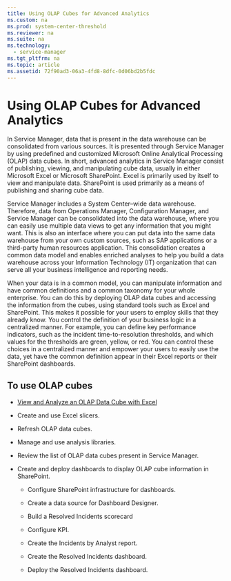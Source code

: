 ```yaml
---
title: Using OLAP Cubes for Advanced Analytics
ms.custom: na
ms.prod: system-center-threshold
ms.reviewer: na
ms.suite: na
ms.technology: 
  - service-manager
ms.tgt_pltfrm: na
ms.topic: article
ms.assetid: 72f90ad3-06a3-4fd8-8dfc-0d06bd2b5fdc
---
```

# Using OLAP Cubes for Advanced Analytics
In Service Manager, data that is present in the data warehouse can be consolidated from various sources. It is presented through Service Manager by using predefined and customized Microsoft Online Analytical Processing \(OLAP\) data cubes. In short, advanced analytics in Service Manager consist of publishing, viewing, and manipulating cube data, usually in either Microsoft Excel or Microsoft SharePoint. Excel is primarily used by itself to view and manipulate data. SharePoint is used primarily as a means of publishing and sharing cube data.

Service Manager includes a System Center–wide data warehouse. Therefore, data from Operations Manager, Configuration Manager, and Service Manager can be consolidated into the data warehouse, where you can easily use multiple data views to get any information that you might want. This is also an interface where you can put data into the same data warehouse from your own custom sources, such as SAP applications or a third\-party human resources application. This consolidation creates a common data model and enables enriched analyses to help you build a data warehouse across your Information Technology \(IT\) organization that can serve all your business intelligence and reporting needs.

When your data is in a common model, you can manipulate information and have common definitions and a common taxonomy for your whole enterprise. You can do this by deploying OLAP data cubes and accessing the information from the cubes, using standard tools such as Excel and SharePoint. This makes it possible for your users to employ skills that they already know. You control the definition of your business logic in a centralized manner. For example, you can define key performance indicators, such as the incident time\-to\-resolution thresholds, and which values for the thresholds are green, yellow, or red. You can control these choices in a centralized manner and empower your users to easily use the data, yet have the common definition appear in their Excel reports or their SharePoint dashboards.

## To use OLAP cubes

-   [View and Analyze an OLAP Data Cube with Excel](View-and-Analyze-an-OLAP-Data-Cube-with-Excel.md)

-   Create and use Excel slicers.

-   Refresh OLAP data cubes.

-   Manage and use analysis libraries.

-   Review the list of OLAP data cubes present in Service Manager.

-   Create and deploy dashboards to display OLAP cube information in SharePoint.

    -   Configure SharePoint infrastructure for dashboards.

    -   Create a data source for Dashboard Designer.

    -   Build a Resolved Incidents scorecard

    -   Configure KPI.

    -   Create the Incidents by Analyst report.

    -   Create the Resolved Incidents dashboard.

    -   Deploy the Resolved Incidents dashboard.


